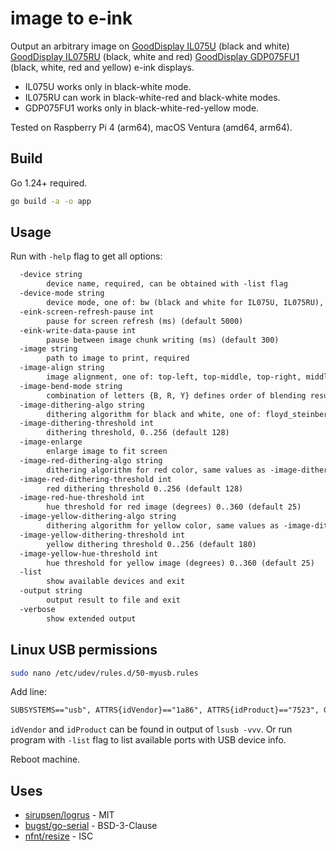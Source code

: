 # image to e-ink

Output an arbitrary image on
[GoodDisplay IL075U](https://www.good-display.com/product/404.html) (black and white)
[GoodDisplay IL075RU](https://www.good-display.com/product/418.html) (black, white and red)
[GoodDisplay GDP075FU1](https://www.good-display.com/product/640.html) (black, white, red and yellow)
e-ink displays.

* IL075U works only in black-white mode.
* IL075RU can work in black-white-red and black-white modes.
* GDP075FU1 works only in black-white-red-yellow mode.

Tested on Raspberry Pi 4 (arm64), macOS Ventura (amd64, arm64).

## Build

Go 1.24+ required.

```bash
go build -a -o app
```

## Usage

Run with `-help` flag to get all options:

```txt
  -device string
    	device name, required, can be obtained with -list flag
  -device-mode string
    	device mode, one of: bw (black and white for IL075U, IL075RU), bwr (black, white and red for IL075RU), bwry (black, white, red and yellow for GDP075FU1) (default "bw")
  -eink-screen-refresh-pause int
    	pause for screen refresh (ms) (default 5000)
  -eink-write-data-pause int
    	pause between image chunk writing (ms) (default 300)
  -image string
    	path to image to print, required
  -image-align string
    	image alignment, one of: top-left, top-middle, top-right, middle-left, middle, middle-right, bottom-left, bottom-middle, bottom-right (default "middle")
  -image-bend-mode string
    	combination of letters {B, R, Y} defines order of blending result image from black, red, and yellow components, from top layer to bottom (default "BYR")
  -image-dithering-algo string
    	dithering algorithm for black and white, one of: floyd_steinberg, jarvis_judice_ninke, atkinson, burkes, stucki, sierra (default "floyd_steinberg")
  -image-dithering-threshold int
    	dithering threshold, 0..256 (default 128)
  -image-enlarge
    	enlarge image to fit screen
  -image-red-dithering-algo string
    	dithering algorithm for red color, same values as -image-dithering-algo (default "sierra")
  -image-red-dithering-threshold int
    	red dithering threshold 0..256 (default 128)
  -image-red-hue-threshold int
    	hue threshold for red image (degrees) 0..360 (default 25)
  -image-yellow-dithering-algo string
    	dithering algorithm for yellow color, same values as -image-dithering-algo (default "stucki")
  -image-yellow-dithering-threshold int
    	yellow dithering threshold 0..256 (default 180)
  -image-yellow-hue-threshold int
    	hue threshold for yellow image (degrees) 0..360 (default 25)
  -list
    	show available devices and exit
  -output string
    	output result to file and exit
  -verbose
    	show extended output
```

## Linux USB permissions

```bash
sudo nano /etc/udev/rules.d/50-myusb.rules
```

Add line:

```txt
SUBSYSTEMS=="usb", ATTRS{idVendor}=="1a86", ATTRS{idProduct}=="7523", GROUP="users", MODE="0666"
```

`idVendor` and `idProduct` can be found in output of `lsusb -vvv`.
Or run program with `-list` flag to list available ports with USB device info.

Reboot machine.

## Uses

* [sirupsen/logrus](https://github.com/sirupsen/logrus) - MIT
* [bugst/go-serial](https://github.com/bugst/go-serial) - BSD-3-Clause
* [nfnt/resize](https://github.com/nfnt/resize) - ISC

